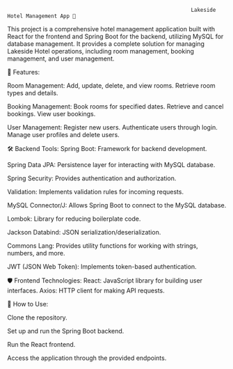                                                                Lakeside Hotel Management App 🏨

This project is a comprehensive hotel management application built with React for the frontend and Spring Boot for the backend, utilizing MySQL for database management. It provides a complete solution for managing Lakeside Hotel operations, including room management, booking management, and user management.


🚀 Features:

Room Management:
Add, update, delete, and view rooms.
Retrieve room types and details.

Booking Management:
Book rooms for specified dates.
Retrieve and cancel bookings.
View user bookings.

User Management:
Register new users.
Authenticate users through login.
Manage user profiles and delete users.

🛠️ Backend Tools:
Spring Boot: Framework for backend development.

Spring Data JPA: Persistence layer for interacting with MySQL database.

Spring Security: Provides authentication and authorization.

Validation: Implements validation rules for incoming requests.

MySQL Connector/J: Allows Spring Boot to connect to the MySQL database.

Lombok: Library for reducing boilerplate code.

Jackson Databind: JSON serialization/deserialization.

Commons Lang: Provides utility functions for working with strings, numbers, and more.

JWT (JSON Web Token): Implements token-based authentication.

🛡️ Frontend Technologies:
React: JavaScript library for building user interfaces.
Axios: HTTP client for making API requests.

📝 How to Use:

Clone the repository.

Set up and run the Spring Boot backend.

Run the React frontend.

Access the application through the provided endpoints.
